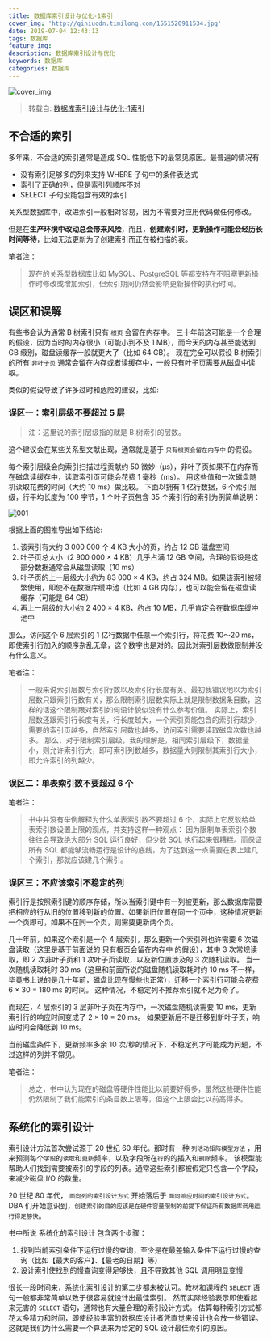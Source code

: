 ```yaml
---
title: 数据库索引设计与优化-1索引
cover_img: 'http://qiniucdn.timilong.com/1551520911534.jpg'
date: 2019-07-04 12:43:13
tags: 数据库
feature_img: 
description: 数据库索引设计与优化
keywords: 数据库
categories: 数据库
---
```


![cover_img](http://qiniucdn.timilong.com/1551520911534.jpg)

> 转载自: [数据库索引设计与优化-1索引](https://www.yuque.com/jzqt/xq88yc/ya31id)

## 不合适的索引

多年来，不合适的索引通常是造成 SQL 性能低下的最常见原因。最普遍的情况有

- 没有索引足够多的列来支持 WHERE 子句中的条件表达式
- 索引了正确的列，但是索引列顺序不对
- SELECT 子句没能包含有效的索引


关系型数据库中，改进索引一般相对容易，因为不需要对应用代码做任何修改。

但是在<b>生产环境中改动总会带来风险</b>，而且，<b>创建索引时，更新操作可能会经历长时间等待</b>，比如无法更新为了创建索引而正在被扫描的表。

笔者注：
> 现在的关系型数据库比如 MySQL、PostgreSQL 等都支持在不阻塞更新操作时修改或增加索引，但索引期间仍然会影响更新操作的执行时间。


## 误区和误解

有些书会认为通常 B 树索引只有 `根页` 会留在内存中。
三十年前这可能是一个合理的假设，因为当时的内存很小（可能小到不及 1 MB），而今天的内存甚至能达到 GB 级别，磁盘读缓存一般就更大了（比如 64 GB）。
现在完全可以假设 B 树索引的所有 `非叶子页` 通常会留在内存或者读缓存中，一般只有叶子页需要从磁盘中读取。

类似的假设导致了许多过时和危险的建议，比如:

### 误区一：索引层级不要超过 5 层

> 注：这里说的索引层级指的就是 B 树索引的层数。

这个建议会在某些关系型文献出现，通常就是基于 `只有根页会留在内存中` 的假设。

每个索引层级会向索引扫描过程贡献约 50 微妙（μs），非叶子页如果不在内存而在磁盘读缓存中，读取索引页可能会花费 1 毫秒（ms）。
用这些值和一次磁盘随机读取花费的时间（大约 10 ms）做比较。
下面以拥有 1 亿行数据，6 个索引层级，行平均长度为 100 字节，1 个叶子页包含 35 个索引行的索引为例简单说明：

![001](http://qiniucdn.timilong.com/mysql_001.png)


根据上面的图推导出如下结论:

1. 该索引有大约 3 000 000 个 4 KB 大小的页，约占 12 GB 磁盘空间
2. 叶子页总大小（2 900 000 × 4 KB）几乎占满 12 GB 空间，合理的假设是这部分数据通常会从磁盘读取（10 ms）
3. 叶子页的上一层级大小约为 83 000 × 4 KB，约占 324 MB。如果该索引被频繁使用，即使不在数据库缓冲池（比如 4 GB 内存），也可以能会留在磁盘读缓存（可能是 64 GB）
4. 再上一层级的大小约 2 400 × 4 KB，约占 10 MB，几乎肯定会在数据库缓冲池中

那么，访问这个 6 层索引的 1 亿行数据中任意一个索引行，将花费 10～20 ms，即使索引行加入的顺序杂乱无章，这个数字也是对的。因此对索引层数做限制并没有什么意义。

笔者注：
> 一般来说索引层数与索引行数以及索引行长度有关。最初我错误地以为索引层数只跟索引行数有关，那么限制索引层数实际上就是限制数据条目数，这样的话这个限制跟对索引如何设计貌似没有什么参考价值。
> 实际上，索引层数还跟索引行长度有关，行长度越大，一个索引页能包含的索引行越少，需要的索引页越多，自然索引层数也越多，访问索引需要读取磁盘次数也越多。
> 那么，对于限制索引层级，我的理解是，相同索引层级下，数据量小，则允许索引行大，即可索引列数越多，数据量大则限制其索引行大小，即允许索引的列越少。


### 误区二：单表索引数不要超过 6 个

笔者注：
> 书中并没有举例解释为什么单表索引数不要超过 6 个，实际上它反驳给单表索引数设置上限的观点，并支持这样一种观点：
> 因为限制单表索引个数往往会导致绝大部分 SQL 运行良好，但少数 SQL 执行起来很糟糕。而保证所有 SQL 都能够流畅运行是设计的底线，为了达到这一点需要在表上建几个索引，那就应该建几个索引。


### 误区三：不应该索引不稳定的列

索引行是按照索引键的顺序存储，所以当索引键中有一列被更新，那么数据库需要把相应的行从旧的位置移到新的位置。如果新旧位置在同一个页中，这种情况更新一个页即可，如果不在同一个页，则需要更新两个页。

几十年前，如果这个索引是一个 4 层索引，那么更新一个索引列也许需要 6 次磁盘读取（这里是基于前面说的 只有根页会留在内存中 的假设），其中 3 次常规读取，即 2 次非叶子页和 1 次叶子页读取，以及新位置涉及的 3 次随机读取。
当一次随机读取耗时 30 ms（这里和前面所说的磁盘随机读取耗时约 10 ms 不一样，毕竟书上说的是几十年前，磁盘比现在慢些也正常），迁移一个索引行可能会花费 6 × 30 = 180 ms 的时间。
这种情况，不稳定列不推荐索引就不足为奇了。


而现在，4 层索引的 3 层非叶子页在内存中，一次磁盘随机读需要 10 ms，更新索引行的响应时间变成了 2 × 10 = 20 ms。
如果更新后不是迁移到新叶子页，响应时间会降低到 10 ms。

当前磁盘条件下，更新频率多余 10 次/秒的情况下，不稳定列才可能成为问题，不过这样的列并不常见。

笔者注：
> 总之，书中认为现在的磁盘等硬件性能比以前要好得多，虽然这些硬件性能仍然限制了我们能索引的条目数上限等，但这个上限会比以前高得多。


## 系统化的索引设计

索引设计方法首次尝试源于 20 世纪 60 年代。那时有一种 `列活动矩阵模型方法` ，用来预测每个`字段`的`读取`和`更新`频率，以及字段所在`行`的的插入和`删除`频率。
该模型能帮助人们找到需要被索引的字段的列表。通常这些索引都被假定只包含一个字段，来减少磁盘 I/O 的数量。

20 世纪 80 年代， `面向列的索引设计方式` 开始落后于 `面向响应时间的索引设计方式`。
DBA 们开始意识到，`创建索引的目的应该是在硬件容量限制的前提下保证所有数据库调用运行得足够快`。

书中所说 系统化的索引设计 包含两个步骤：

1. 找到当前索引条件下运行过慢的查询，至少是在最差输入条件下运行过慢的查询（比如【最大的客户】、【最老的日期】等）
2. 设计索引使找到的慢查询变得足够快，且不导致其他 SQL 调用明显变慢

很长一段时间来，系统化索引设计的第二步都未被认可。教材和课程的 `SELECT` 语句一般都非常简单以致于很容易就设计出最佳索引。
然而实际经验表示即使看起来无害的 `SELECT` 语句，通常也有大量合理的索引设计方式。
估算每种索引方式都花太多精力和时间，即使经验丰富的数据库设计者凭直觉来设计也会放一些错误。
这就是我们为什么需要一个算法来为给定的 SQL 设计最佳索引的原因。
